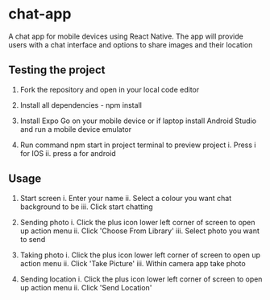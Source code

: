 # chat-app

A chat app for mobile devices using React Native. The app will
provide users with a chat interface and options to share images and their
location

## Testing the project

1. Fork the repository and open in your local code editor

2. Install all dependencies - npm install

3. Install Expo Go on your mobile device or if laptop install Android Studio and run a mobile device emulator

4. Run command npm start in project terminal to preview project
   i. Press i for IOS
   ii. press a for android

## Usage

1. Start screen
   i. Enter your name
   ii. Select a colour you want chat background to be
   iii. Click start chatting

2. Sending photo
   i. Click the plus icon lower left corner of screen to open up action menu
   ii. Click 'Choose From Library'
   iii. Select photo you want to send

3. Taking photo
   i. Click the plus icon lower left corner of screen to open up action menu
   ii. Click 'Take Picture'
   iii. Within camera app take photo

4. Sending location
   i. Click the plus icon lower left corner of screen to open up action menu
   ii. Click 'Send Location'

